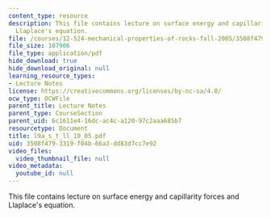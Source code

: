 ```yaml
---
content_type: resource
description: This file contains lecture on surface energy and capillarity forces and
  Llaplace's equation.
file: /courses/12-524-mechanical-properties-of-rocks-fall-2005/3508f4793319f04b66a3dd83d7cc7e92_l9a_s_t_ll_10_05.pdf
file_size: 107906
file_type: application/pdf
hide_download: true
hide_download_original: null
learning_resource_types:
- Lecture Notes
license: https://creativecommons.org/licenses/by-nc-sa/4.0/
ocw_type: OCWFile
parent_title: Lecture Notes
parent_type: CourseSection
parent_uid: 6c1611e4-16dc-ac4c-a120-97c2aaa685b7
resourcetype: Document
title: l9a_s_t_ll_10_05.pdf
uid: 3508f479-3319-f04b-66a3-dd83d7cc7e92
video_files:
  video_thumbnail_file: null
video_metadata:
  youtube_id: null
---
```

This file contains lecture on surface energy and capillarity forces and Llaplace's equation.